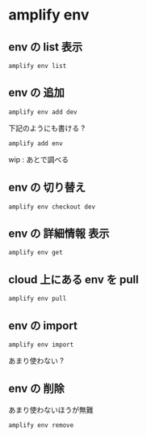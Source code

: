 
# amplify env


## env の list 表示

```
amplify env list
```


## env の 追加

```
amplify env add dev
```

下記のようにも書ける ?

```
amplify add env
```

wip : あとで調べる


## env の 切り替え

```
amplify env checkout dev
```


## env の 詳細情報 表示

```
amplify env get
```


## cloud 上にある env を pull

```
amplify env pull
```


## env の import

```
amplify env import
```

あまり使わない ?


## env の 削除

あまり使わないほうが無難

```
amplify env remove
```



